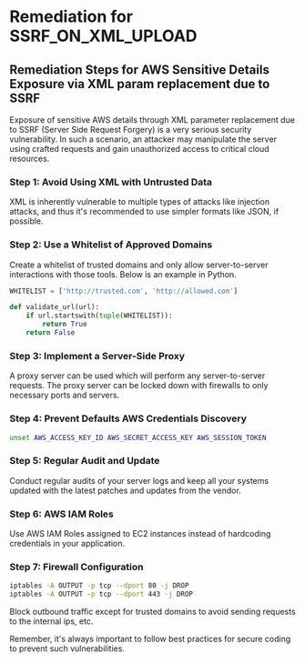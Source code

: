# Remediation for SSRF_ON_XML_UPLOAD

## Remediation Steps for AWS Sensitive Details Exposure via XML param replacement due to SSRF

Exposure of sensitive AWS details through XML parameter replacement due to SSRF (Server Side Request Forgery) is a very serious security vulnerability. In such a scenario, an attacker may manipulate the server using crafted requests and gain unauthorized access to critical cloud resources.

### Step 1: Avoid Using XML with Untrusted Data

XML is inherently vulnerable to multiple types of attacks like injection attacks, and thus it's recommended to use simpler formats like JSON, if possible.

### Step 2: Use a Whitelist of Approved Domains

Create a whitelist of trusted domains and only allow server-to-server interactions with those tools. Below is an example in Python.

```python
WHITELIST = ['http://trusted.com', 'http://allowed.com']

def validate_url(url):
    if url.startswith(tuple(WHITELIST)):
        return True
    return False
```

### Step 3: Implement a Server-Side Proxy

A proxy server can be used which will perform any server-to-server requests. The proxy server can be locked down with firewalls to only necessary ports and servers.

### Step 4: Prevent Defaults AWS Credentials Discovery

```bash
unset AWS_ACCESS_KEY_ID AWS_SECRET_ACCESS_KEY AWS_SESSION_TOKEN
```

### Step 5: Regular Audit and Update

Conduct regular audits of your server logs and keep all your systems updated with the latest patches and updates from the vendor.

### Step 6: AWS IAM Roles

Use AWS IAM Roles assigned to EC2 instances instead of hardcoding credentials in your application.

### Step 7: Firewall Configuration

```bash
iptables -A OUTPUT -p tcp --dport 80 -j DROP
iptables -A OUTPUT -p tcp --dport 443 -j DROP
```
Block outbound traffic except for trusted domains to avoid sending requests to the internal ips, etc. 

Remember, it's always important to follow best practices for secure coding to prevent such vulnerabilities.